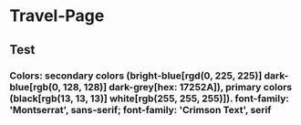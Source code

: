 # Travel-Page
## Test
### Colors: secondary colors (bright-blue[rgd(0, 225, 225)]  dark-blue[rgb(0, 128, 128)]  dark-grey[hex: 17252A]),  primary colors (black[rgb(13, 13, 13)]  white[rgb(255, 255, 255)]). font-family: 'Montserrat', sans-serif; font-family: 'Crimson Text', serif
